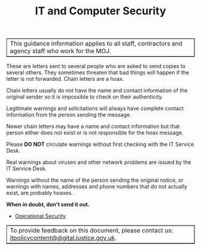 ﻿---
title: IT and Computer Security
---

<table border='1'>
<tr>
<td>This guidance information applies to all staff, contractors and agency staff who work for the MOJ.</td>
</tr>
</table>

These are letters sent to several people who are asked to send copies to several others. They sometimes threaten that bad things will happen if the letter is not forwarded. Chain letters are a hoax.

Chain letters usually do not have the name and contact information of the original sender so it is impossible to check on their authenticity.

Legitimate warnings and solicitations will always have complete contact information from the person sending the message.

Newer chain letters may have a name and contact information but that person either does not exist or is not responsible for the hoax message.

Please __DO NOT__ circulate warnings without first checking with the IT Service Desk.

Real warnings about viruses and other network problems are issued by the IT Service Desk.

Warnings without the name of the person sending the original notice, or warnings with names, addresses and phone numbers that do not actually exist, are probably hoaxes.

__When in doubt, don't send it out.__

*   [Operational Security](mailto:operationalsecurityteam@justice.gsi.gov.uk "Send email")
     
<table border='1'>
<tr>
<td>To provide feedback on this document, please contact us: <a href="mailto:itpolicycontent@digital.justice.gov.uk?subject=chain-letters">itpolicycontent@digital.justice.gov.uk</a>.</td>
</tr>
</table>